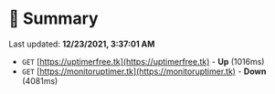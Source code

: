 # 📖 Summary
Last updated: **12/23/2021, 3:37:01 AM**

- `GET` [https://uptimerfree.tk](https://uptimerfree.tk) - **Up** (1016ms)
- `GET` [https://monitoruptimer.tk](https://monitoruptimer.tk) - **Down** (4081ms)
